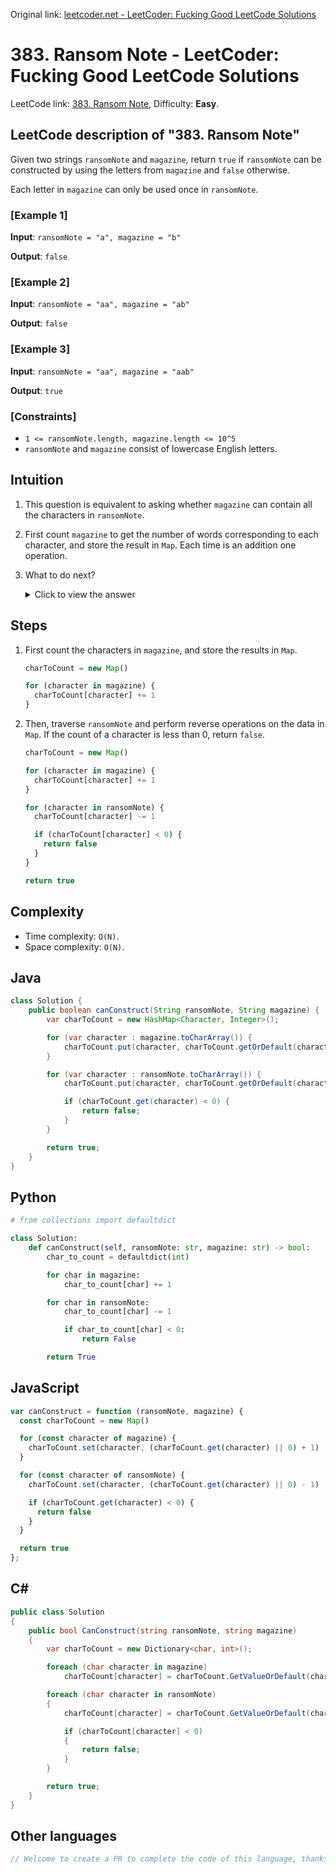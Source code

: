 Original link: [leetcoder.net - LeetCoder: Fucking Good LeetCode Solutions](https://leetcoder.net/en/leetcode/383-ransom-note)

# 383. Ransom Note - LeetCoder: Fucking Good LeetCode Solutions

LeetCode link: [383. Ransom Note](https://leetcode.com/problems/ransom-note), Difficulty: **Easy**.

## LeetCode description of "383. Ransom Note"

Given two strings `ransomNote` and `magazine`, return `true` if `ransomNote` can be constructed by using the letters from `magazine` and `false` otherwise.

Each letter in `magazine` can only be used once in `ransomNote`.

### [Example 1]

**Input**: `ransomNote = "a", magazine = "b"`

**Output**: `false`

### [Example 2]

**Input**: `ransomNote = "aa", magazine = "ab"`

**Output**: `false`

### [Example 3]

**Input**: `ransomNote = "aa", magazine = "aab"`

**Output**: `true`

### [Constraints]

- `1 <= ransomNote.length, magazine.length <= 10^5`
- `ransomNote` and `magazine` consist of lowercase English letters.

## Intuition

1. This question is equivalent to asking whether `magazine` can contain all the characters in `ransomNote`.

2. First count `magazine` to get the number of words corresponding to each character, and store the result in `Map`. Each time is an addition one operation.

3. What to do next?

    <details><summary>Click to view the answer</summary><p> Traverses `ransomNote` and subtracts one from the number corresponding to the current character (reverse operation). If the number of a character is less than 0, return `false`. </p></details>

## Steps

1. First count the characters in `magazine`, and store the results in `Map`.

	```javascript
	charToCount = new Map()
	
	for (character in magazine) {
	  charToCount[character] += 1
	}
	```

2. Then, traverse `ransomNote` and perform reverse operations on the data in `Map`. If the count of a character is less than 0, return `false`.

	```javascript
	charToCount = new Map()
	
	for (character in magazine) {
	  charToCount[character] += 1
	}
	
	for (character in ransomNote) {
	  charToCount[character] -= 1
	
	  if (charToCount[character] < 0) {
	    return false
	  }
	}
	
	return true
	```

## Complexity

- Time complexity: `O(N)`.
- Space complexity: `O(N)`.

## Java

```java
class Solution {
    public boolean canConstruct(String ransomNote, String magazine) {
        var charToCount = new HashMap<Character, Integer>();

        for (var character : magazine.toCharArray()) {
            charToCount.put(character, charToCount.getOrDefault(character, 0) + 1);
        }

        for (var character : ransomNote.toCharArray()) {
            charToCount.put(character, charToCount.getOrDefault(character, 0) - 1);

            if (charToCount.get(character) < 0) {
                return false;
            }
        }

        return true;
    }
}
```

## Python

```python
# from collections import defaultdict

class Solution:
    def canConstruct(self, ransomNote: str, magazine: str) -> bool:
        char_to_count = defaultdict(int)

        for char in magazine:
            char_to_count[char] += 1

        for char in ransomNote:
            char_to_count[char] -= 1

            if char_to_count[char] < 0:
                return False

        return True
```

## JavaScript

```javascript
var canConstruct = function (ransomNote, magazine) {
  const charToCount = new Map()

  for (const character of magazine) {
    charToCount.set(character, (charToCount.get(character) || 0) + 1)
  }

  for (const character of ransomNote) {
    charToCount.set(character, (charToCount.get(character) || 0) - 1)

    if (charToCount.get(character) < 0) {
      return false
    }
  }

  return true
};
```

## C#

```csharp
public class Solution
{
    public bool CanConstruct(string ransomNote, string magazine)
    {
        var charToCount = new Dictionary<char, int>();

        foreach (char character in magazine)
            charToCount[character] = charToCount.GetValueOrDefault(character, 0) + 1;

        foreach (char character in ransomNote)
        {
            charToCount[character] = charToCount.GetValueOrDefault(character, 0) - 1;

            if (charToCount[character] < 0)
            {
                return false;
            }
        }

        return true;
    }
}
```

## Other languages

```java
// Welcome to create a PR to complete the code of this language, thanks!
```

